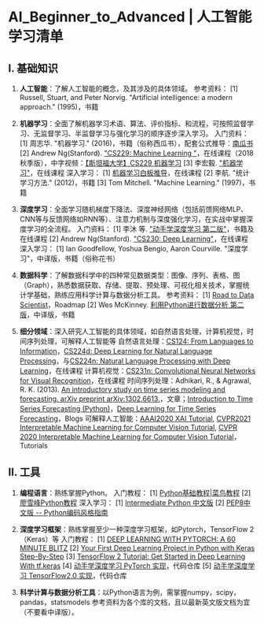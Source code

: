 # AI_Beginner_to_Advanced | 人工智能学习清单

## Ⅰ. 基础知识
1. **人工智能**：了解人工智能的概念，及其涉及的具体领域。
  参考资料：
  [1] Russell, Stuart, and Peter Norvig. "Artificial intelligence: a modern approach." (1995)，书籍

2. **机器学习**：全面了解机器学习术语、算法、评价指标、和流程，可按照监督学习、无监督学习、半监督学习与强化学习的顺序逐步深入学习。
  入门资料：
  [1] 周志华. "机器学习." (2016)，书籍（俗称西瓜书），配套公式推导：[南瓜书](https://datawhalechina.github.io/pumpkin-book/)
  [2] Andrew Ng(Stanford). ["CS229: Machine Learning "](http://cs229.stanford.edu/syllabus-autumn2018.html)，在线课程（2018秋季版），中字视频：[【斯坦福大学】CS229 机器学习](https://www.bilibili.com/video/BV1JE411w7Ub?from=search&seid=4308388326118113210)
  [3] 李宏毅. ["机器学习"](https://speech.ee.ntu.edu.tw/~hylee/ml/2021-spring.html)，在线课程
  深入学习：
  [1] [机器学习白板推导](https://www.bilibili.com/video/BV1aE411o7qd)，在线课程
  [2] 李航. "统计学习方法." (2012)，书籍
  [3]  Tom Mitchell. "Machine Learning." (1997)，书籍

3. **深度学习**：全面学习随机梯度下降法、深度神经网络（包括前馈网络MLP、CNN等与反馈网络如RNN等）、注意力机制与深度强化学习，在实战中掌握深度学习的全流程。
  入门资料：
  [1] 李沐 等. ["动手学深度学习 第二版"](https://zh-v2.d2l.ai/)，书籍及在线课程
  [2] Andrew Ng(Stanford). ["CS230: Deep Learning"](https://cs230.stanford.edu/syllabus/)，在线课程
  深入学习：
  [1] Ian Goodfellow, Yoshua Bengio, Aaron Courville. "深度学习"，中译版，书籍（俗称花书）

4. **数据科学**：了解数据科学中的四种常见数据类型：图像、序列、表格、图（Graph），熟悉数据获取、存储、提取、预处理、可视化相关技术，掌握统计学基础，熟练应用科学计算与数据分析工具。
  参考资料：
  [1] [Road to Data Scientist](http://nirvacana.com/thoughts/wp-content/uploads/2013/07/RoadToDataScientist1.png)，Roadmap
  [2] Wes McKinney. [利用Python进行数据分析 第二版](https://github.com/wesm/pydata-book)，中译版，书籍

5. **细分领域**：深入研究人工智能的具体领域，如自然语言处理，计算机视觉，时间序列处理，可解释人工智能等
  自然语言处理：[CS124: From Languages to Information](http://web.stanford.edu/class/cs124/#schedule)，[CS224d: Deep Learning for Natural Language Processing](https://cs224d.stanford.edu/syllabus.html)，与[CS224n: Natural Language Processing with Deep Learning](https://web.stanford.edu/class/archive/cs/cs224n/cs224n.1194/index.html#schedule)，在线课程
  计算机视觉：[CS231n: Convolutional Neural Networks for Visual Recognition](http://cs231n.stanford.edu/)，在线课程
  时间序列处理：Adhikari, R., & Agrawal, R. K. (2013). [An introductory study on time series modeling and forecasting. arXiv preprint arXiv:1302.6613.](https://arxiv.org/abs/1302.6613)，文章；[Introduction to Time Series Forecasting (Python)](https://machinelearningmastery.com/start-here/#timeseries)，[Deep Learning for Time Series Forecasting](https://machinelearningmastery.com/start-here/#deep_learning_time_series)，Blogs
  可解释人工智能：[AAAI2020 XAI Tutorial](https://xaitutorial2020.github.io/#), [CVPR2021 Interpretable Machine Learning for Computer Vision Tutorial](https://interpretablevision.github.io/), [CVPR 2020 Interpretable Machine Learning for Computer Vision Tutorial](https://interpretablevision.github.io/index_cvpr2020.html)，Tutorials

## Ⅱ. 工具
1. **编程语言**：熟练掌握Python。
  入门教程：
  [1] [Python基础教程|菜鸟教程](https://www.runoob.com/python/python-tutorial.html)
  [2] [廖雪峰Python教程](https://www.liaoxuefeng.com/wiki/1016959663602400)
  深入学习：
  [1] [Intermediate Python 中文版](https://github.com/eastlakeside/interpy-zh)
  [2] [PEP8中文版 -- Python编码风格指南](https://python.freelycode.com/contribution/detail/47)

2. **深度学习框架**：熟练掌握至少一种深度学习框架，如Pytorch，TensorFlow 2（Keras）等
  入门教程：
  [1] [DEEP LEARNING WITH PYTORCH: A 60 MINUTE BLITZ](https://pytorch.org/tutorials/beginner/deep_learning_60min_blitz.html)
  [2] [Your First Deep Learning Project in Python with Keras Step-By-Step](https://machinelearningmastery.com/tutorial-first-neural-network-python-keras/)
  [3] [TensorFlow 2 Tutorial: Get Started in Deep Learning With tf.keras](https://machinelearningmastery.com/tensorflow-tutorial-deep-learning-with-tf-keras/)
  [4] [动手学深度学习 PyTorch 实现](https://github.com/ShusenTang/Dive-into-DL-PyTorch)，代码仓库
  [5] [动手学深度学习 TensorFlow2.0 实现](https://github.com/TrickyGo/Dive-into-DL-TensorFlow2.0)，代码仓库

3. **科学计算与数据分析工具**：以Python语言为例，需掌握numpy，scipy，pandas，statsmodels
  参考资料为各个库的文档，且以最新英文版文档为宜（不要看中译版）。
